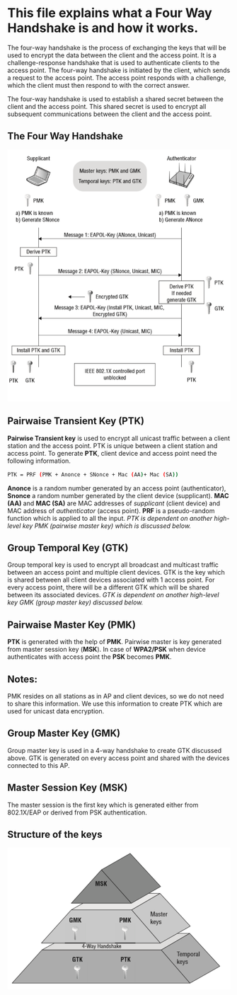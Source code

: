 # This file explains what a Four Way Handshake is and how it works.

The four-way handshake is the process of exchanging the keys that will be used to encrypt the data between the client and the access point. It is a challenge-response handshake that is used to authenticate clients to the access point. The four-way handshake is initiated by the client, which sends a request to the access point. The access point responds with a challenge, which the client must then respond to with the correct answer.

The four-way handshake is used to establish a shared secret between the client and the access point. This shared secret is used to encrypt all subsequent communications between the client and the access point.
## The Four Way Handshake
![I think there was supposed to be an image here...](4-WAY-handshake.png "4 Way Handshake Diagram")

## Pairwaise Transient Key (PTK)
**Pairwise Transient key** is used to encrypt all unicast traffic between a client station and the access point. PTK is unique between a client station and access point. To generate **PTK**, client device and access point need the following information.
```bash
PTK = PRF (PMK + Anonce + SNonce + Mac (AA)+ Mac (SA))
```

**Anonce** is a random number generated by an access point (authenticator), **Snonce** a random number generated by the client device (supplicant). **MAC (AA)** and **MAC (SA)** are MAC addresses of *supplicant* (client device) and MAC address of *authenticator* (access point). **PRF** is a pseudo-random function which is applied to all the input. *PTK is dependent on another high-level key PMK (pairwise master key) which is discussed below.*

## Group Temporal Key (GTK)
Group temporal key is used to encrypt all broadcast and multicast traffic between an access point and multiple client devices. GTK is the key which is shared between all client devices associated with 1 access point. For every access point, there will be a different GTK which will be shared between its associated devices. *GTK is dependent on another high-level key GMK (group master key) discussed below.*

## Pairwaise Master Key (PMK)
**PTK** is generated with the help of **PMK**. Pairwise master is key generated from master session key (**MSK**). In case of **WPA2/PSK** when device authenticates with access point the **PSK** becomes **PMK**.

## Notes:
PMK resides on all stations as in AP and client devices, so we do not need to share this information. We use this information to create PTK which are used for unicast data encryption.

## Group Master Key (GMK)
Group master key is used in a 4-way handshake to create GTK discussed above. GTK is generated on every access point and shared with the devices connected to this AP.

## Master Session Key (MSK)
The master session is the first key which is generated either from 802.1X/EAP or derived from PSK authentication.


## Structure of the keys
![I think there was supposed to be an image here...](KeysHierarchy.png "The structure of the keys is depicted in the following pyramid diagram")
